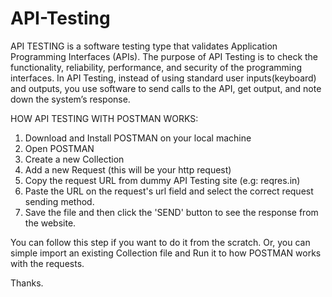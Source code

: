 # API-Testing

API TESTING is a software testing type that validates Application Programming Interfaces (APIs). The purpose of API Testing is to check the functionality, reliability, performance, and security of the programming interfaces. In API Testing, instead of using standard user inputs(keyboard) and outputs, you use software to send calls to the API, get output, and note down the system’s response.

HOW API TESTING WITH POSTMAN WORKS:

1. Download and Install POSTMAN on your local machine
2. Open POSTMAN
3. Create a new Collection
4. Add a new Request (this will be your http request)
5. Copy the request URL from dummy API Testing site (e.g: reqres.in)
6. Paste the URL on the request's url field and select the correct request sending method.
7. Save the file and then click the 'SEND' button to see the response from the website. 

You can follow this step if you want to do it from the scratch. 
Or, you can simple import an existing Collection file and Run it to how POSTMAN works with the requests.

Thanks.
